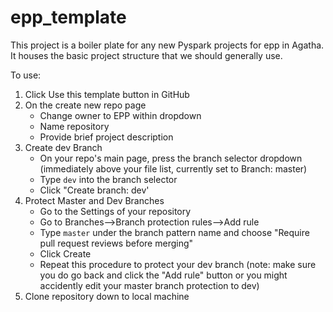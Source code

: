 # epp_template

This project is a boiler plate for any new Pyspark projects for epp in Agatha. It houses the basic project structure that we should generally use.

To use:
1. Click Use this template button in GitHub
2. On the create new repo page
    * Change owner to EPP within dropdown
    * Name repository
    * Provide brief project description
3. Create dev Branch
    * On your repo's main page, press the branch selector dropdown (immediately above your file list, currently set to Branch: master)
    * Type `dev` into the branch selector
    * Click "Create branch: dev'
3. Protect Master and Dev Branches
    * Go to the Settings of your repository
    * Go to Branches-->Branch protection rules-->Add rule
    * Type `master` under the branch pattern name and choose "Require pull request reviews before merging"
    * Click Create
    * Repeat this procedure to protect your dev branch (note: make sure you do go back and click the "Add rule" button or you might accidently edit your master branch protection to dev)
4. Clone repository down to local machine
